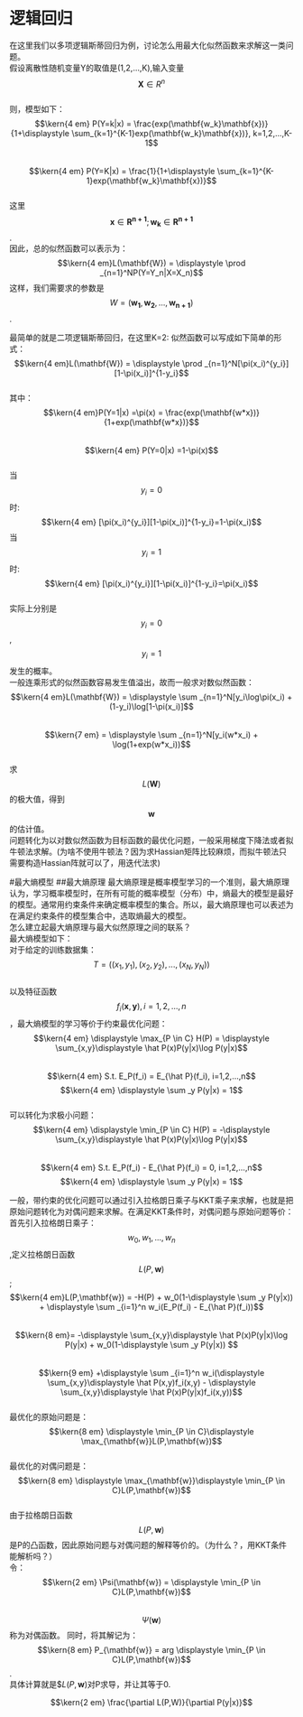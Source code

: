 # 逻辑回归
在这里我们以多项逻辑斯蒂回归为例，讨论怎么用最大化似然函数来求解这一类问题。  
假设离散性随机变量Y的取值是(1,2,...,K),输入变量$$\mathbf{X} \in R^n$$  
则，模型如下：  
$$\kern{4 em} P(Y=k|x) = \frac{exp(\mathbf{w_k}\mathbf{x})}{1+\displaystyle \sum_{k=1}^{K-1}exp(\mathbf{w_k}\mathbf{x})}, k=1,2,...,K-1$$  
$$\kern{4 em} P(Y=K|x) = \frac{1}{1+\displaystyle \sum_{k=1}^{K-1}exp(\mathbf{w_k}\mathbf{x})}$$   
这里$$\mathbf{x} \in \mathbf{R^{n+1}};\mathbf{w_k} \in \mathbf{R^{n+1}}$$.  
因此，总的似然函数可以表示为：  
$$\kern{4 em}L(\mathbf{W}) = \displaystyle \prod _{n=1}^NP(Y=Y_n|X=X_n)$$ 
这样，我们需要求的参数是$$W = (\mathbf{w_1},\mathbf{w_2},...,\mathbf{w_{n+1}})$$.

最简单的就是二项逻辑斯蒂回归，在这里K=2:
似然函数可以写成如下简单的形式：  
$$\kern{4 em}L(\mathbf{W}) = \displaystyle \prod _{n=1}^N[\pi(x_i)^{y_i}][1-\pi(x_i)]^{1-y_i}$$  
其中：
$$\kern{4 em}P(Y=1|x) =\pi(x) = \frac{exp(\mathbf{w*x})}{1+exp(\mathbf{w*x})}$$   
$$\kern{4 em} P(Y=0|x) =1-\pi(x)$$   
当$$y_i = 0$$时:  
$$\kern{4 em} [\pi(x_i)^{y_i}][1-\pi(x_i)]^{1-y_i}=1-\pi(x_i)$$ 
当$$y_i = 1$$时:  
$$\kern{4 em} [\pi(x_i)^{y_i}][1-\pi(x_i)]^{1-y_i}=\pi(x_i)$$  
实际上分别是$$y_i = 0$$,$$y_i = 1$$发生的概率。  
一般连乘形式的似然函数容易发生值溢出，故而一般求对数似然函数：  
$$\kern{4 em}L(\mathbf{W}) = \displaystyle \sum _{n=1}^N[y_i\log\pi(x_i) + (1-y_i)\log[1-\pi(x_i)]$$  
$$\kern{7 em} = \displaystyle \sum _{n=1}^N[y_i(w*x_i) + \log(1+exp(w*x_i))$$   
求$$L(\mathbf{W})$$的极大值，得到$$\mathbf{w}$$的估计值。  
问题转化为以对数似然函数为目标函数的最优化问题，一般采用梯度下降法或者拟牛顿法求解。(为啥不使用牛顿法？因为求Hassian矩阵比较麻烦，而拟牛顿法只需要构造Hassian阵就可以了，用迭代法求)  

#最大熵模型
##最大熵原理
最大熵原理是概率模型学习的一个准则，最大熵原理认为，学习概率模型时，在所有可能的概率模型（分布）中，熵最大的模型是最好的模型。通常用约束条件来确定概率模型的集合。所以，最大熵原理也可以表述为在满足约束条件的模型集合中，选取熵最大的模型。   
怎么建立起最大熵原理与最大似然原理之间的联系？  
最大熵模型如下：  
对于给定的训练数据集：
$$T=((x_1,y_1),(x_2,y_2),...,(x_N,y_N))$$  
以及特征函数$$f_i(\mathbf{x},\mathbf{y}),i=1,2,...,n$$，最大熵模型的学习等价于约束最优化问题：  
$$\kern{4 em} \displaystyle \max_{P \in C} H(P) = \displaystyle \sum_{x,y}\displaystyle \hat P(x)P(y|x)\log P(y|x)$$  
$$\kern{4 em}  S.t. E_P(f_i) = E_{\hat P}(f_i), i=1,2,...,n$$
$$\kern{4 em}  \displaystyle \sum _y P(y|x) = 1$$  
可以转化为求极小问题：  
$$\kern{4 em} \displaystyle \min_{P \in C} H(P) = -\displaystyle \sum_{x,y}\displaystyle \hat P(x)P(y|x)\log P(y|x)$$  
$$\kern{4 em}  S.t. E_P(f_i) - E_{\hat P}(f_i) = 0, i=1,2,...,n$$
$$\kern{4 em}  \displaystyle \sum _y P(y|x) = 1$$  

一般，带约束的优化问题可以通过引入拉格朗日乘子与KKT乘子来求解，也就是把原始问题转化为对偶问题来求解。在满足KKT条件时，对偶问题与原始问题等价：  
首先引入拉格朗日乘子：$$w_0, w_1,...,w_n$$,定义拉格朗日函数$$L(P,\mathbf{w})$$;  
$$\kern{4 em}L(P,\mathbf{w}) = -H(P) + w_0(1-\displaystyle \sum _y P(y|x)) + \displaystyle \sum _{i=1}^n w_i(E_P(f_i) - E_{\hat P}(f_i))$$  
$$\kern{8 em}= -\displaystyle \sum_{x,y}\displaystyle \hat P(x)P(y|x)\log P(y|x) + w_0(1-\displaystyle \sum _y P(y|x)) $$   
$$\kern{9 em} +\displaystyle \sum _{i=1}^n w_i(\displaystyle \sum_{x,y}\displaystyle \hat P(x,y)f_i(x,y) - \displaystyle \sum_{x,y}\displaystyle \hat P(x)P(y|x)f_i(x,y))$$  
最优化的原始问题是：  
$$\kern{8 em} \displaystyle \min_{P \in C}\displaystyle \max_{\mathbf{w}}L(P,\mathbf{w})$$   
最优化的对偶问题是：  
$$\kern{8 em} \displaystyle \max_{\mathbf{w}}\displaystyle \min_{P \in C}L(P,\mathbf{w})$$  
由于拉格朗日函数$$L(P,\mathbf{w})$$是P的凸函数，因此原始问题与对偶问题的解释等价的。（为什么？，用KKT条件能解析吗？）  
令： $$\kern{2 em}  \Psi(\mathbf{w}) = \displaystyle \min_{P \in C}L(P,\mathbf{w})$$  
$$\Psi(\mathbf{w})$$称为对偶函数。 同时，将其解记为：  
$$\kern{8 em} P_{\mathbf{w}} = arg \displaystyle \min_{P \in C}L(P,\mathbf{w})$$.  
具体计算就是$$L(P,\mathbf{w})$对P求导，并让其等于0.    
   
$$\kern{2 em} \frac{\partial L(P,W)}{\partial P(y|x)}$$